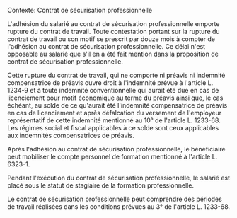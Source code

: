Contexte: Contrat de sécurisation professionnelle

L'adhésion du salarié au contrat de sécurisation professionnelle emporte rupture du contrat de travail. Toute contestation portant sur la rupture du contrat de travail ou son motif se prescrit par douze mois à compter de l'adhésion au contrat de sécurisation professionnelle. Ce délai n'est opposable au salarié que s'il en a été fait mention dans la proposition de contrat de sécurisation professionnelle.

Cette rupture du contrat de travail, qui ne comporte ni préavis ni indemnité compensatrice de préavis ouvre droit à l'indemnité prévue à l'article L. 1234-9 et à toute indemnité conventionnelle qui aurait été due en cas de licenciement pour motif économique au terme du préavis ainsi que, le cas échéant, au solde de ce qu'aurait été l'indemnité compensatrice de préavis en cas de licenciement et après défalcation du versement de l'employeur représentatif de cette indemnité mentionné au 10° de l'article L. 1233-68. Les régimes social et fiscal applicables à ce solde sont ceux applicables aux indemnités compensatrices de préavis.

Après l'adhésion au contrat de sécurisation professionnelle, le bénéficiaire peut mobiliser le compte personnel de formation mentionné à l'article L. 6323-1.

Pendant l'exécution du contrat de sécurisation professionnelle, le salarié est placé sous le statut de stagiaire de la formation professionnelle.

Le contrat de sécurisation professionnelle peut comprendre des périodes de travail réalisées dans les conditions prévues au 3° de l'article L. 1233-68.